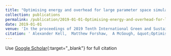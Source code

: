 ```yaml
---
title: "Optimising energy and overhead for large parameter space simulations"
collection: publications
permalink: /publication/2019-01-01-Optimising-energy-and-overhead-for-large-parameter-space-simulations
date: 2019-01-01
venue: 'In the proceedings of 2019 Tenth International Green and Sustainable Computing Conference (IGSC)'
citation: ' Alexander Kell,  Matthew Forshaw,  A McGough, &quot;Optimising energy and overhead for large parameter space simulations.&quot; In the proceedings of 2019 Tenth International Green and Sustainable Computing Conference (IGSC), 2019.'
---
```

Use [Google Scholar](https://scholar.google.com/scholar?q=Optimising+energy+and+overhead+for+large+parameter+space+simulations){:target="_blank"} for full citation